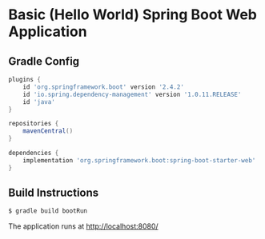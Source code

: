 Basic (Hello World) Spring Boot Web Application
===============================================

## Gradle Config

```groovy
plugins {
    id 'org.springframework.boot' version '2.4.2'
    id 'io.spring.dependency-management' version '1.0.11.RELEASE'
    id 'java'
}

repositories {
    mavenCentral()
}

dependencies {
    implementation 'org.springframework.boot:spring-boot-starter-web'
}
```

## Build Instructions

```bash
$ gradle build bootRun
```
The application runs at <http://localhost:8080/>
